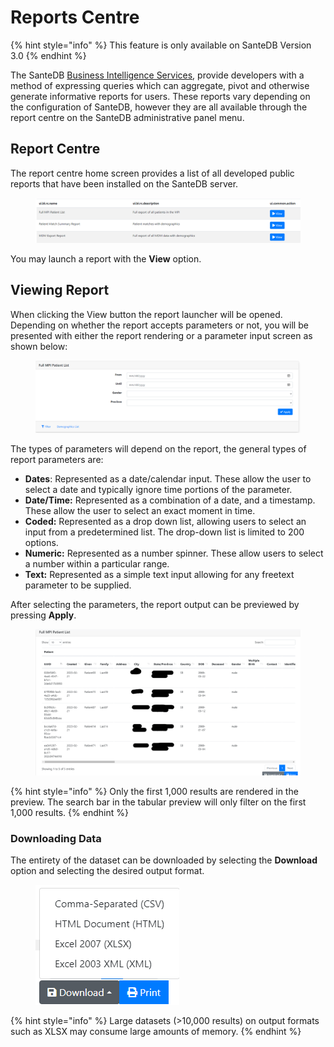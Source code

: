 # Reports Centre

{% hint style="info" %}
This feature is only available on SanteDB Version 3.0
{% endhint %}

The SanteDB [Business Intelligence Services](../../../developers/extending-santesuite/extending-santedb/applets/business-intelligence-bi-assets/), provide developers with a method of expressing queries which can aggregate, pivot and otherwise generate informative reports for users. These reports vary depending on the configuration of SanteDB, however they are all available through the report centre on the SanteDB administrative panel menu.

## Report Centre

The report centre home screen provides a list of all developed public reports that have been installed on the SanteDB server.

<figure><img src="../../../.gitbook/assets/image (26).png" alt=""><figcaption></figcaption></figure>

You may launch a report with the **View** option.

## Viewing Report

When clicking the View button the report launcher will be opened. Depending on whether the report accepts parameters or not, you will be presented with either the report rendering or a parameter input screen as shown below:

<figure><img src="../../../.gitbook/assets/image (5) (3).png" alt=""><figcaption></figcaption></figure>

The types of parameters will depend on the report, the general types of report parameters are:

* **Dates**: Represented as a date/calendar input. These allow the user to select a date and typically ignore time portions of the parameter.
* **Date/Time:** Represented as a combination of a date, and a timestamp. These allow the user to select an exact moment in time.
* **Coded:** Represented as a drop down list, allowing users to select an input from a predetermined list. The drop-down list is limited to 200 options.
* **Numeric:** Represented as a number spinner. These allow users to select a number within a particular range.
* **Text:** Represented as a simple text input allowing for any freetext parameter to be supplied.

After selecting the parameters, the report output can be previewed by pressing **Apply**.

<figure><img src="../../../.gitbook/assets/image (2).png" alt=""><figcaption></figcaption></figure>

{% hint style="info" %}
Only the first 1,000 results are rendered in the preview. The search bar in the tabular preview will only filter on the first 1,000 results.
{% endhint %}

### Downloading Data

The entirety of the dataset can be downloaded by selecting the **Download** option and selecting the desired output format.

<figure><img src="../../../.gitbook/assets/image (3) (2) (1).png" alt=""><figcaption></figcaption></figure>

{% hint style="info" %}
Large datasets (>10,000 results) on output formats such as XLSX may consume large amounts of memory.
{% endhint %}

